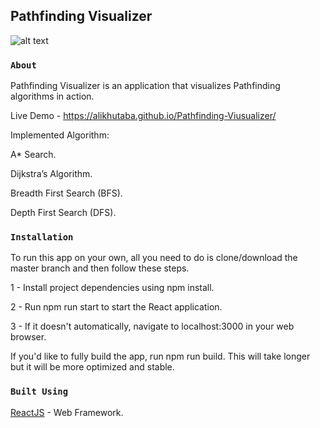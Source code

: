 ## Pathfinding Visualizer



![alt text](https://github.com/kapsevedant/pathfinder/blob/master/public/pathfinding.png?raw=true)



### `About`

Pathfinding Visualizer is an application that visualizes Pathfinding algorithms in action.

Live Demo - https://alikhutaba.github.io/Pathfinding-Viusualizer/

Implemented Algorithm:

A* Search.

Dijkstra’s Algorithm.

Breadth First Search (BFS).

Depth First Search (DFS).


### `Installation`

To run this app on your own, all you need to do is clone/download the master branch and then follow these steps.

1 - Install project dependencies using npm install.

2 - Run npm run start to start the React application.

3 - If it doesn't automatically, navigate to localhost:3000 in your web browser.

If you'd like to fully build the app, run npm run build. This will take longer but it will be more optimized and stable.

### `Built Using`

[ReactJS](https://facebook.github.io/create-react-app/docs/deployment) - Web Framework.


